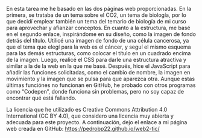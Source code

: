 En esta tarea me he basado en las dos páginas web proporcionadas. En la primera, se trataba de un tema sobre el CO2, un tema de biología, por lo que decidí emplear también un tema del temario de biología de mi curso para aprovechar y afianzar conceptos. En cuanto a la estructura, me basé en el segundo enlace, inspirándome en su diseño, como la imagen de fondo detrás del título. Utilicé una imagen de fondo de una célula cancerosa, ya que el tema que elegí para la web es el cáncer, y seguí el mismo esquema para las demás estructuras, como colocar el título en un cuadrado encima de la imagen. Luego, realicé el CSS para darle una estructura atractiva y similar a la de la web en la que me basé. Después, hice el JavaScript para añadir las funciones solicitadas, como el cambio de nombre, la imagen en movimiento y la imagen que se pulsa para que aparezca otra. Aunque estas últimas funciónes no funcionan en GitHub, he probado con otros programas como “Codepen”, donde funciona sin problemas, pero no soy capaz de encontrar qué está fallando.

La licencia que he utilizado es Creative Commons Attribution 4.0 International (CC BY 4.0), que considero una licencia muy abierta y adecuada para este proyecto. A continuación, dejo el enlace a mi página web creada en GitHub: https://pedrobp22.github.io/web2-tic/
